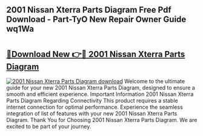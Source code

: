 ## 2001 Nissan Xterra Parts Diagram Free Pdf Download - Part-TyO New Repair Owner Guide wq1Wa

# <h2><a href="http://dft4w4.blite.top/?on=2001+Nissan+Xterra+Parts+Diagram">🔗Download New 👉🔴 2001 Nissan Xterra Parts Diagram</a></h2>

[![2001 Nissan Xterra Parts Diagram download](https://i.imgur.com/lujVjoI.png)](http://dft4w4.blite.top/?on=2001+Nissan+Xterra+Parts+Diagram)
Welcome to the ultimate guide for your new 2001 Nissan Xterra Parts Diagram, designed to ensure a smooth and efficient experience. Important Information 2001 Nissan Xterra Parts Diagram Regarding Connectivity This product requires a stable internet connection for optimal performance. Experience the seamless integration of list of features with your new 2001 Nissan Xterra Parts Diagram. Thank You for Choosing 2001 Nissan Xterra Parts Diagram. We are excited to be part of your journey.
